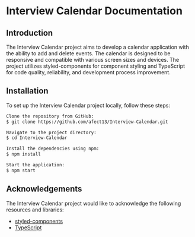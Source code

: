 # Interview Calendar Documentation

## Introduction
The Interview Calendar project aims to develop a calendar application with the ability to add and delete events. The calendar is designed to be responsive and compatible with various screen sizes and devices. The project utilizes styled-components for component styling and TypeScript for code quality, reliability, and development process improvement.

## Installation
To set up the Interview Calendar project locally, follow these steps:

``` bash
Clone the repository from GitHub:
$ git clone https://github.com/afect13/Interview-Calendar.git

Navigate to the project directory:
$ cd Interview-Calendar

Install the dependencies using npm:
$ npm install

Start the application:
$ npm start
```

## Acknowledgements
The Interview Calendar project would like to acknowledge the following resources and libraries:

- [styled-components](https://styled-components.com)
- [TypeScript](https://www.typescriptlang.org)
